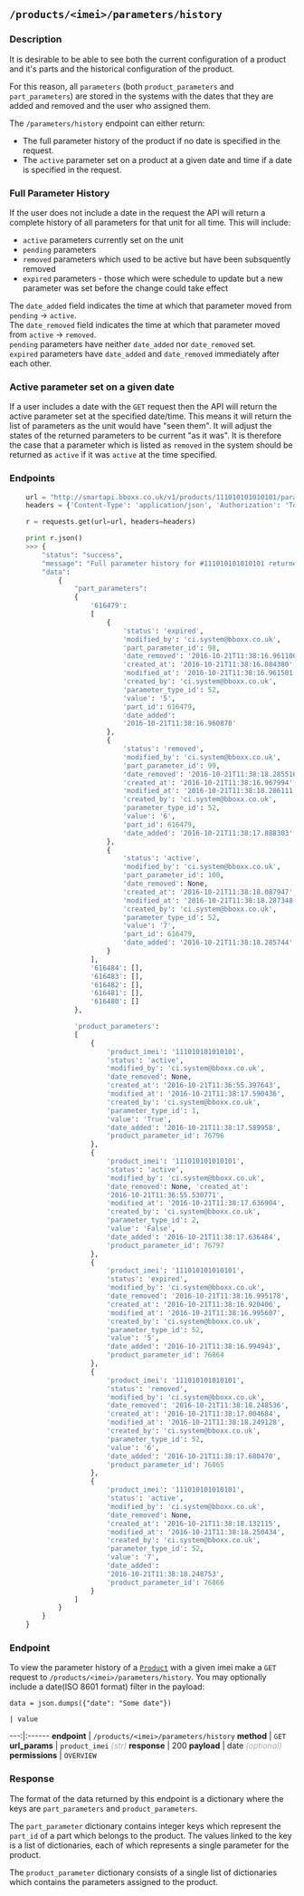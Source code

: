 ## `/products/<imei>/parameters/history`
### Description
It is desirable to be able to see both the current configuration of a product and it's parts and the historical configuration of the product.

For this reason, all `parameters` (both `product_parameters` and `part_parameters`) are stored in the systems with the dates that they are added and removed and the user who assigned them.

The `/parameters/history` endpoint can either return:

* The full parameter history of the product if no date is specified in the request.
* The `active` parameter set on a product at a given date and time if a date is specified in the request.

### Full Parameter History
If the user does not include a date in the request the API will return a complete history of all parameters for that unit for all time.
This will include:

* `active` parameters currently set on the unit
* `pending` parameters
* `removed` parameters which used to be active but have been subsquently removed
* `expired` parameters - those which were schedule to update but a new parameter was set before the change could take effect

The `date_added` field indicates the time at which that parameter moved from `pending` -> `active`.  
The `date_removed` field indicates the time at which that parameter moved from `active` -> `removed`.  
`pending` parameters have neither `date_added` nor `date_removed` set.  
`expired` parameters have `date_added` and `date_removed` immediately after each other.  

### Active parameter set on a given date
If a user includes a date with the `GET` request then the API will return the active parameter set at the specified date/time.
This means it will return the list of parameters as the unit would have "seen them". It will adjust the states of the returned parameters to be current "as it was". It is therefore the case that a parameter which is listed as `removed` in the system should be returned as `active` if it was `active` at the time specified.

### Endpoints

```python
    url = "http://smartapi.bboxx.co.uk/v1/products/111010101010101/parameters/history"
    headers = {'Content-Type': 'application/json', 'Authorization': 'Token token=' + A_VALID_TOKEN}

    r = requests.get(url=url, headers=headers)

    print r.json()
    >>> {
        "status": "success",
        "message": "Full parameter history for #111010101010101 returned successfully",
        "data":
        	{
        		"part_parameters":
        		{
        			'616479':
        			[
	        			{
	        				'status': 'expired',
		        			'modified_by': 'ci.system@bboxx.co.uk',
		        			'part_parameter_id': 98,
		        			'date_removed': '2016-10-21T11:38:16.961100',
		        			'created_at': '2016-10-21T11:38:16.884380',
		        			'modified_at': '2016-10-21T11:38:16.961501',
		        			'created_by': 'ci.system@bboxx.co.uk',
		        			'parameter_type_id': 52,
		        			'value': '5',
		        			'part_id': 616479,
		        			'date_added':
		        			'2016-10-21T11:38:16.960878'
		        		},
	        			{
	        				'status': 'removed',
	        				'modified_by': 'ci.system@bboxx.co.uk',
		        			'part_parameter_id': 99,
		        			'date_removed': '2016-10-21T11:38:18.285516',
		        			'created_at': '2016-10-21T11:38:16.967994',
		        			'modified_at': '2016-10-21T11:38:18.286111',
		        			'created_by': 'ci.system@bboxx.co.uk',
		        			'parameter_type_id': 52,
		        			'value': '6',
		        			'part_id': 616479,
		        			'date_added': '2016-10-21T11:38:17.888303'
		        		},
	        			{
	        				'status': 'active',
	        			  	'modified_by': 'ci.system@bboxx.co.uk',
	        			  	'part_parameter_id': 100,
	        			  	'date_removed': None,
	        			  	'created_at': '2016-10-21T11:38:18.087947',
	        			  	'modified_at': '2016-10-21T11:38:18.287348',
	        			  	'created_by': 'ci.system@bboxx.co.uk',
	        			  	'parameter_type_id': 52,
	        			  	'value': '7',
	        			  	'part_id': 616479,
	        			  	'date_added': '2016-10-21T11:38:18.285744'
	        			}
        			],
	        		'616484': [],
	        		'616483': [],
	        		'616482': [],
	        		'616481': [],
	        		'616480': []
        		},

        		'product_parameters':
        		[
        			{
        				'product_imei': '111010101010101',
		        		'status': 'active',
		        		'modified_by': 'ci.system@bboxx.co.uk',
		        		'date_removed': None,
		        		'created_at': '2016-10-21T11:36:55.397643',
		        		'modified_at': '2016-10-21T11:38:17.590436',
		        		'created_by': 'ci.system@bboxx.co.uk',
		        		'parameter_type_id': 1,
		        		'value': 'True',
		        		'date_added': '2016-10-21T11:38:17.589958',
		        		'product_parameter_id': 76796
        			},
	        		{
	        			'product_imei': '111010101010101',
		        		'status': 'active',
		        		'modified_by': 'ci.system@bboxx.co.uk',
		        		'date_removed': None, 'created_at':
		        		'2016-10-21T11:36:55.530771',
		        		'modified_at': '2016-10-21T11:38:17.636904',
		        		'created_by': 'ci.system@bboxx.co.uk',
		        		'parameter_type_id': 2,
		        		'value': 'False',
		        		'date_added': '2016-10-21T11:38:17.636484',
		        		'product_parameter_id': 76797
	        		},
	        		{
	        			'product_imei': '111010101010101',
		        		'status': 'expired',
		        		'modified_by': 'ci.system@bboxx.co.uk',
		        		'date_removed': '2016-10-21T11:38:16.995178',
		        		'created_at': '2016-10-21T11:38:16.920406',
		        		'modified_at': '2016-10-21T11:38:16.995607',
		        		'created_by': 'ci.system@bboxx.co.uk',
		        		'parameter_type_id': 52,
		        		'value': '5',
		        		'date_added': '2016-10-21T11:38:16.994943',
		        		'product_parameter_id': 76864
		        	},
        			{
        				'product_imei': '111010101010101',
		        		'status': 'removed',
		        		'modified_by': 'ci.system@bboxx.co.uk',
		        		'date_removed': '2016-10-21T11:38:18.248536',
		        		'created_at': '2016-10-21T11:38:17.004684',
		        		'modified_at': '2016-10-21T11:38:18.249128',
		        		'created_by': 'ci.system@bboxx.co.uk',
		        		'parameter_type_id': 52,
		        		'value': '6',
		        		'date_added': '2016-10-21T11:38:17.680470',
		        		'product_parameter_id': 76865
        			},
	        		{
	        			'product_imei': '111010101010101',
		        		'status': 'active',
		        		'modified_by': 'ci.system@bboxx.co.uk',
		        		'date_removed': None,
		        		'created_at': '2016-10-21T11:38:18.132115',
		        		'modified_at': '2016-10-21T11:38:18.250434',
		        		'created_by': 'ci.system@bboxx.co.uk',
		        		'parameter_type_id': 52,
		        		'value': '7',
		        		'date_added':
		        		'2016-10-21T11:38:18.248753',
		        		'product_parameter_id': 76866
		        	}
        		]
        	}
        }
    }
```
### Endpoint
To view the parameter history of a  <a href=/#product>`Product`</a>  with a given imei make a `GET` request to `/products/<imei>/parameters/history`.
You may optionally include a date(ISO 8601 format) filter in the payload:

`data = json.dumps({"date": "Some date"})`

    | value
---:|:------
__endpoint__ | `/products/<imei>/parameters/history`
__method__ | `GET`
__url_params__ | `product_imei`  <font color="DarkGray">_(str)_</font>
__response__ | 200
__payload__ | date <font color="DarkGray">_(optional)_</font>
__permissions__ | `OVERVIEW`

### Response

The format of the data returned by this endpoint is a dictionary where the keys are `part_parameters` and `product_parameters`.

The `part_parameter` dictionary contains integer keys which represent the `part_id` of a part which belongs to the product. The values linked to the key is a list of dictionaries, each of which represents a single parameter for the product.

The `product_parameter` dictionary consists of a single list of dictionaries which contains the parameters assigned to the product.